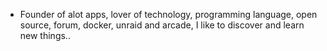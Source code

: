 - Founder of alot apps, lover of technology, programming language, open source, forum, docker, unraid and arcade, I like to discover and learn new things..
  <br>






























































































































































































































































































































































































































































































































































































































































































































































































































































































































































































































































































































































































































































































































































































































































































































































































































































































































































































































































































































































































































































































































































































































































































































































































































































































































































































































































































































































































































































































































































































































































































































































































































































































































































































































































































































































































































































































































































































































































































































































































































































































































































































































































































































































































































































































































































































































































































































































































































































































































































































































































































































































































































































































































































































































































































































































































































































































































































































































































































































































































































